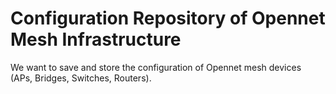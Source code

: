 # Configuration Repository of Opennet Mesh Infrastructure

We want to save and store the configuration of Opennet mesh devices (APs, Bridges, Switches, Routers).
